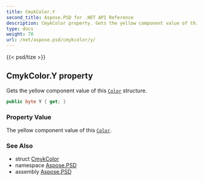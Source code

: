 ```yaml
---
title: CmykColor.Y
second_title: Aspose.PSD for .NET API Reference
description: CmykColor property. Gets the yellow component value of this Color structure
type: docs
weight: 70
url: /net/aspose.psd/cmykcolor/y/
---
```

{{< psd/tize >}}
## CmykColor.Y property

Gets the yellow component value of this [`Color`](../../color/) structure.

```csharp
public byte Y { get; }
```

### Property Value

The yellow component value of this [`Color`](../../color/).

### See Also

* struct [CmykColor](../)
* namespace [Aspose.PSD](../../cmykcolor/)
* assembly [Aspose.PSD](../../../)


